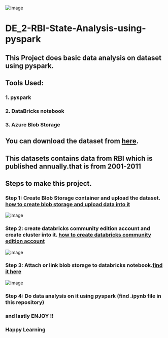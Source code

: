 ![image](https://user-images.githubusercontent.com/73746900/187072844-2817c7c6-36ef-4fc2-b83a-bd0bf5addf8a.png)

# DE_2-RBI-State-Analysis-using-pyspark

## This Project does basic data analysis on dataset using pyspark.

## Tools Used:
  ### 1. pyspark
  ### 2. DataBricks notebook
  ### 3. Azure Blob Storage

## You can download the dataset from [here](https://www.kaggle.com/datasets/gokulrajkmv/indian-statewise-data-from-rbi).

## This datasets contains data from RBI which is published annually.that is from 2001-2011

## Steps to make this project.

### Step 1: Create Blob Storage container and upload the dataset. [how to create blob storage and upload data into it](https://docs.microsoft.com/en-us/azure/storage/blobs/storage-quickstart-blobs-portal)
![image](https://user-images.githubusercontent.com/73746900/187073072-0d6bcfcf-fb12-4b05-aa4b-77301001e918.png)
### Step 2: create databricks community edition account and create cluster into it. [how to create databricks community edition account](https://docs.microsoft.com/en-us/azure/databricks/getting-started/community-edition)
![image](https://user-images.githubusercontent.com/73746900/187072818-068ba457-8a12-46d2-8e46-f40e2d226bfa.png)
### Step 3: Attach or link blob storage to databricks notebook.[find it here](https://docs.databricks.com/_static/notebooks/data-sources/mount-azure-blob-storage.html)
![image](https://user-images.githubusercontent.com/73746900/187072958-bf8bfd6a-d00d-49d1-b739-45f4e367c6d4.png)
### Step 4: Do data analysis on it using pyspark (find .ipynb file in this repository)

### and lastly ENJOY !! 
### Happy Learning
